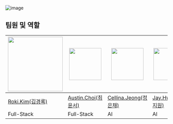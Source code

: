 ![image](https://github.com/user-attachments/assets/1c580072-7caf-484f-a55c-da4899cc22c2)
## 팀원 및 역할

<div align="center">

| <img src="https://github.com/user-attachments/assets/dc4eb80e-edf4-41a2-abda-b1175dcf6206" width="170"/> | <img src="image2.jpg" width="100"/> | <img src="image3.jpg"  width="100"/> | <img src="https://emojipedia-us.s3.amazonaws.com/source/skype/289/thumbs-up_1f44d.png" width="100"/> | <img src="https://emojipedia-us.s3.amazonaws.com/source/skype/289/laptop_1f4bb.png" width="100"/> | <img src="image6.jpg" width="100"/> |
|------------------------------------------------------|--------------------------------------------------|--------------------------------------------------|---------------------------------------------------------------------------------------------------------------------------------------------------|-------------------------------------------------------------------------------------------------------------------------------------------------------|--------------------------------------------------|
| [Roki.Kim(김경록)](https://github.com/KimGyeongLock)                                            | [Austin.Choi(최윤서)](https://github.com/Austin-Choi)                                           | [Cellina.Jeong(정은채)](https://github.com/Goldchae)                                           | [Jay.Hwang(황지원)](https://github.com/JiwonHwang84)                                                                                                                                               | [Sofia.Park(박수현)](https://github.com/suugit)                                                                                                                                               | [Jimmy.Kim(김승엽)](https://github.com/yeopyeop-82)                                           |
| Full-Stack                                              | Full-Stack                                       | AI                                       | AI                                                                                                                                           | Cloud                                                                                                                                              | Cloud                                       |

</div>
